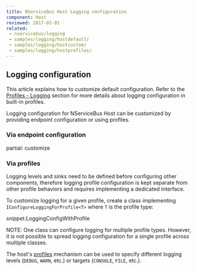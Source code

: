```yaml
---
title: NServiceBus Host Logging configuration
component: Host
reviewed: 2017-03-01
related:
 - nservicebus/logging
 - samples/logging/hostdefault/
 - samples/logging/hostcustom/
 - samples/logging/hostprofiles/
---
```



## Logging configuration

This article explains how to customize default configuration. Refer to the [Profiles - Logging](/nservicebus/hosting/nservicebus-host/profiles.md#logging) section for more details about logging configuration in built-in profiles.

Logging configuration for NServiceBus Host can be customized by providing endpoint configuration or using profiles.


### Via endpoint configuration

partial: customize


### Via profiles

Logging levels and sinks need to be defined before configuring other components, therefore logging profile configuration is kept separate from other profile behaviors and requires implementing a dedicated interface. 

To customize logging for a given profile, create a class implementing `IConfigureLoggingForProfile<T>` where `T` is the profile type:

snippet:LoggingConfigWithProfile

NOTE: One class can configure logging for multiple profile types. However, it is not possible to spread logging configuration for a single profile across multiple classes.

The host's [profiles](/nservicebus/hosting/nservicebus-host/profiles.md) mechanism can be used to specify different logging levels (`DEBUG`, `WARN`, etc.) or targets (`CONSOLE`, `FILE`, etc.).
